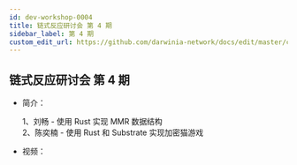 ```yaml
---
id: dev-workshop-0004
title: 链式反应研讨会 第 4 期
sidebar_label: 第 4 期
custom_edit_url: https://github.com/darwinia-network/docs/edit/master/content/zh-CN/dev-workshop-0004.md
---
```

## 链式反应研讨会 第 4 期
- 简介：

  1、刘畅 - 使用 Rust 实现 MMR 数据结构  
  2、陈奕楠 - 使用 Rust 和 Substrate 实现加密猫游戏  

- 视频：
